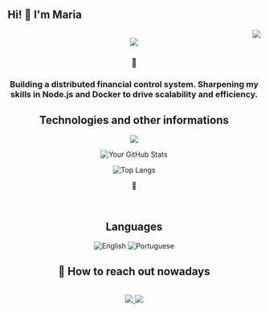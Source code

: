## Hi! 👋 I'm Maria 

<!--<div align="center">
  <img src="./img/gif-2.gif" alt="Banner" width="100%" />
</div> -->


<div align="right">

<img src="https://visitor-badge.laobi.icu/badge?page_id=maraiii.maraiii"/>

</div>

<div align="center">
<img src="https://readme-typing-svg.demolab.com?weight=500&size=50&duration=1150&pause=100&color=FFFFFF&background=FF000000&center=true&vCenter=true&width=900&height=150&lines=Helping+eachother;+there's+nothing+we+can't+do."/>

### 🌟

### Building a distributed financial control system. Sharpening my skills in Node.js and Docker to drive scalability and efficiency. 





## Technologies and other informations


<a href="https://skillicons.dev">
    <img src="https://skillicons.dev/icons?i=git,html,css,js,sass,tailwind,ts,react,figma,photoshop&perline=5"/>
</a>

</br>

![Your GitHub Stats](https://github-readme-stats.vercel.app/api?username=maraiii&show_icons=true&hide_title=true&count_private=true&theme=synthwave)
</br>

![Top Langs](https://github-readme-stats.vercel.app/api/top-langs/?username=maraiii&layout=compact&theme=synthwave&langs_count=4)

 🚀  


</br>

## Languages

![English](https://img.shields.io/badge/English-fluent-brightgreen)
![Portuguese](https://img.shields.io/badge/Portuguese-native-blue)




## 💬 How to reach out nowadays
<div align="center">

  <br/>

  <a href="mailto:mariaeduantunes200281@gmail.com">
    <img src="https://img.shields.io/badge/Gmail-D14836?style=for-the-badge&logo=gmail&logoColor=white" target="_blank"/>
  </a>
  <a href="https://in.linkedin.com/in/maria-eduarda-antunes-73a416223">
    <img src="https://img.shields.io/badge/LinkedIn-0077B5?style=for-the-badge&logo=linkedin&logoColor=white" target="_blank"/>
  </a>
</div>


